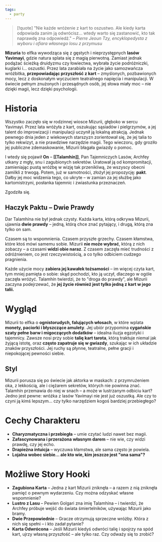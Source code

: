 ```yaml
---
tags:
  - party
---
```

>[!quote] "Nie każde wróżenie z kart to oszustwo. Ale kiedy karta odpowiada zanim ją odwrócisz... wtedy warto się zastanowić, kto tak naprawdę zna odpowiedź."
> *– Pierre Jeoun Tzy, encyklopedysta z wyboru i ofiara własnego losu z przymusu*

**Mizuria** to elfka wywodząca się z gęstych i nieprzystępnych **lasów Yavimayi**, gdzie natura splata się z magią pierwotną. Zamiast jednak podążać ścieżką druidyzmu czy łowiectwa, wybrała życie podróżniczki, kuglarki i... oszustki. Przez lata zarabiała na życie jako samozwańcza wróżbitka, **przepowiadając przyszłość z kart** – zmyślonych, pozbawionych mocy, lecz z doskonałym wyczuciem teatralnego napięcia i manipulacji. W świecie pełnym znużonych i przesądnych osób, jej słowa miały moc – nie dzięki magii, lecz dzięki psychologii.
# **Historia**
Wszystko zaczęło się w rodzinnej wiosce Mizurii, głęboko w sercu Yavimayi. Przez lata wróżyła z kart, oszukując sąsiadów i pielgrzymów, a jej talent do improwizacji i manipulacji uczynił ją lokalną atrakcją. Jednak pewnego dnia jeden z wiekowych starszyzn zorientował się, że jej talia to tylko rekwizyt, a nie prawdziwe narzędzie magii. Tego wieczoru, gdy groziło jej publiczne zdemaskowanie, Mizurii błagała gwiazdy o pomoc.

I wtedy  się pojawił **On** – **[[Talamhín]]**, Pan Tajemniczych Lasów, Archfey utkany z mgły, snu i zagubionych sekretów. Uratował ją od kompromitacji, zamieniając pustą wróżbę w wizję tak przenikliwą, że wszyscy obecni zamilkli z trwogą. Potem, już w samotności, złożył jej propozycję: **pakt**. Dałby jej moc widzenia tego, co ukryte – w zamian za jej służbę jako kartomistrzyni, posłanka tajemnic i zwiastunka przeznaczeń.

Zgodziła się.
## **Haczyk Paktu – Dwie Prawdy**

Dar Talamhína nie był jednak czysty. Każda karta, którą odkrywa Mizurii, ujawnia **dwie prawdy** – jedną, którą chce znać pytający, i drugą, którą zna tylko on sam.

Czasem są to wspomnienia. Czasem przyszłe grzechy. Czasem kłamstwa, które ktoś mówi samemu sobie. Mizurii **nie może wybrać**, którą z nich zobaczy – a czasami **widzi obie naraz**. Z czasem zaczęła mieć trudności z odróżnieniem, co jest rzeczywistością, a co tylko odbiciem cudzego pragnienia.

Każde użycie mocy **zabiera jej kawałek tożsamości** – im więcej czyta kart, tym mniej pamięta o sobie: skąd pochodzi, kto ją uczył, dlaczego w ogóle zaczęła wróżyć. Talamhín twierdzi, że to "droga do prawdy", ale Mizurii zaczyna podejrzewać, że **jej życie również jest tylko jedną z kart w jego talii.**
# **Wygląd**
Mizurii to elfka o **ognistorudych, falujących włosach**, w które wplata **monety, paciorki i błyszczące amulety**. Jej ubiór przypomina **cygańskie szaty pełne barw i migoczących dodatków** – idealna iluzja egzotyki i tajemnicy. Zawsze nosi przy sobie **talię kart tarota**, którą traktuje niemal jak żyjącą istotę, oraz **często zapatruje się w gwiazdy**, szukając w ich układzie znaków przyszłości. Jej ruchy są płynne, teatralne, pełne gracji i niepokojącej pewności siebie.
## **Styl**

Mizurii porusza się po świecie jak aktorka w maskach: z przymrużeniem oka, z lekkością, ale i ciężarem sekretów, których nie powinna znać. Talamhín przemawia do niej w snach – a może w lustrzanym odbiciu kart? Jedno jest pewne: wróżka z lasów Yavimayi nie jest już oszustką. Ale czy to czyni ją kimś lepszym… czy tylko narzędziem kogoś bardziej przebiegłego?
# **Cechy Charakteru**
- **Charyzmatyczna i przebiegła** – umie czytać ludzi nawet bez magii.
- **Zafascynowana i przerażona własnym darem** – nie wie, czy widzi prawdę, czy jej echo.
- **Drapieżna intuicja** – wyczuwa kłamstwa, ale sama często je powiela.
- **Lojalna wobec siebie... ale kto wie, kim jeszcze jest "ona sama"?**
# **Możliwe Story Hooki**

- **Zagubiona Karta** – Jedna z kart Mizurii zniknęła – a razem z nią zniknęła pamięć o pewnym wydarzeniu. Czy można odzyskać własne wspomnienie?
- **Lustro z Lasu** – Pewien Golgari zna imię Talamhína – i twierdzi, że Archfey próbuje wejść do świata śmiertelników, używając Mizurii jako bramy.
- **Dwie Przepowiednie** – Gracze otrzymują sprzeczne wróżby. Która z nich się spełni – i kto zadał pytanie?
- **Karta Odwrócona** – Jeśli Mizurii kiedyś odwróci talię i spojrzy na spód kart, ujrzy własną przyszłość – ale tylko raz. Czy odważy się to zrobić?


